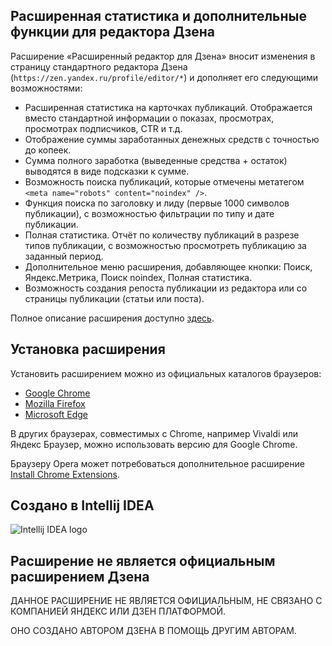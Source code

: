 ## Расширенная статистика и дополнительные функции для редактора Дзена

Расширение «Расширенный редактор для Дзена» вносит изменения в страницу стандартного редактора Дзена (`https://zen.yandex.ru/profile/editor/*`) и дополняет его следующими возможностями:

* Расширенная статистика на карточках публикаций. Отображается вместо стандартной информации о показах, просмотрах, просмотрах подписчиков, CTR и т.д.
* Отображение суммы заработанных денежных средств с точностью до копеек. 
* Сумма полного заработка (выведенные средства + остаток) выводятся в виде подсказки к сумме.
* Возможность поиска публикаций, которые отмечены метатегом `<meta name="robots" content="noindex" />`.
* Функция поиска по заголовку и лиду (первые 1000 символов публикации), с возможностью фильтрации по типу и дате публикации.
* Полная статистика. Отчёт по количеству публикаций в разрезе типов публикации, с возможностью просмотреть публикацию за заданный период.
* Дополнительное меню расширения, добавляющее кнопки: Поиск, Яндекс.Метрика, Поиск noindex, Полная статистика.
* Возможность создания репоста публикации из редактора или со страницы публикации (статьи или поста). 

Полное описание расширения доступно [здесь](https://prozen.ru/prozen-extension/?utm_source=github_prozen).

## Установка расширения
Установить расширением можно из официальных каталогов браузеров:

* [Google Chrome](https://chrome.google.com/webstore/detail/hmkjibbpjalbkmlibggaoafocjoikcji/)
* [Mozilla Firefox](https://addons.mozilla.org/ru/firefox/addon/prozen-for-yandex-zen/)
* [Microsoft Edge](https://microsoftedge.microsoft.com/addons/detail/jllkbelkmfedpblbkegkbijkmcobhlkp)

В других браузерах, совместимых с Chrome, например Vivaldi или Яндекс Браузер, можно использовать версию для Google Chrome.

Браузеру Opera может потребоваться дополнительное расширение [Install Chrome Extensions](https://addons.opera.com/en/extensions/details/install-chrome-extensions/).

## Создано в Intellij IDEA
![Intellij IDEA logo](https://resources.jetbrains.com/storage/products/company/brand/logos/IntelliJ_IDEA.png)

## Расширение не является официальным расширением Дзена

ДАННОЕ РАСШИРЕНИЕ НЕ ЯВЛЯЕТСЯ ОФИЦИАЛЬНЫМ, НЕ СВЯЗАНО С КОМПАНИЕЙ ЯНДЕКС ИЛИ ДЗЕН ПЛАТФОРМОЙ.
 
ОНО СОЗДАНО АВТОРОМ ДЗЕНА В ПОМОЩЬ ДРУГИМ АВТОРАМ.